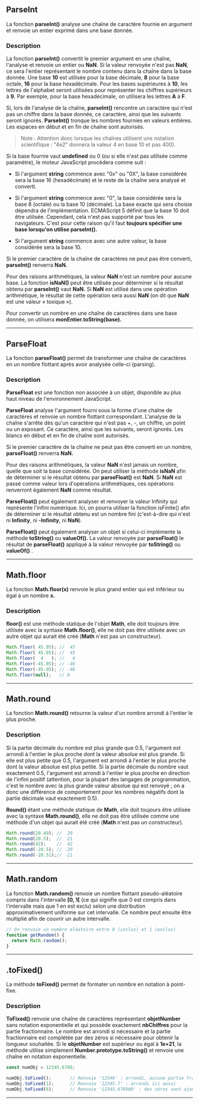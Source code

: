 ## ParseInt

La fonction **parseInt()** analyse une chaîne de caractère fournie en argument et renvoie un entier exprimé dans une base donnée.

### Description

La fonction **parseInt()** convertit le premier argument en une chaîne, l'analyse et renvoie un entier ou **NaN.** Si la valeur renvoyée n'est pas **NaN**, ce sera l'entier représentant le nombre contenu dans la chaîne dans la base donnée. Une base **10** est utilisée pour la base décimale, **8** pour la base octale, **16** pour la base hexadécimale. Pour les bases supérieures à **10**, les lettres de l'alphabet seront utilisées pour représenter les chiffres supérieurs à **9**. Par exemple, pour la base hexadécimale, on utilisera les lettres **A** à **F**.

Si, lors de l'analyse de la chaîne, **parseInt()** rencontre un caractère qui n'est pas un chiffre dans la base donnée, ce caractère, ainsi que les suivants seront ignorés. **ParseInt()** tronque les nombres fournies en valeurs entières. Les espaces en début et en fin de chaîne sont autorisés.
> Note : Attention donc lorsque les chaînes utilisent une notation scientifique : "4e2" donnera la valeur 4 en base 10 et pas 400).

Si la base fournie vaut **undefined** ou 0 (ou si elle n'est pas utilisée comme paramètre), le moteur JavaScript procèdera comme suit :

- Si l'argument **string** commence avec "0x" ou "0X", la base considérée sera la base 16 (hexadécimale) et le reste de la chaîne sera analysé et converti.

- Si l'argument **string** commence avec "0", la base considérée sera la base 8 (octale) ou la base 10 (décimale). La base exacte qui sera choisie dépendra de l'implémentation. ECMAScript 5 définit que la base 10 doit être utilisée. Cependant, cela n'est pas supporté par tous les navigateurs. C'est pour cette raison qu'il faut **toujours spécifier une base lorsqu'on utilise parseInt().**

- Si l'argument **string** commence avec une autre valeur, la base considérée sera la base 10.

Si le premier caractère de la chaîne de caractères ne peut pas être converti, **parseInt()** renverra **NaN.**

Pour des raisons arithmétiques, la valeur **NaN** n'est un nombre pour aucune base. La fonction **isNaN()** peut être utilisée pour déterminer si le résultat obtenu par **parseInt()** vaut **NaN.** Si **NaN** est utilisé dans une opération arithmétique, le résultat de cette opération sera aussi **NaN** (on dit que **NaN** est une valeur « toxique »).

Pour convertir un nombre en une chaîne de caractères dans une base donnée, on utilisera **monEntier.toString(base).**


---


## ParseFloat

La fonction **parseFloat()** permet de transformer une chaîne de caractères en un nombre flottant après avoir analysée celle-ci (parsing).

### Description

**ParseFloat** est une fonction non associée à un objet, disponible au plus haut niveau de l'environnement JavaScript.

**ParseFloat** analyse l'argument fourni sous la forme d'une chaîne de caractères et renvoie un nombre flottant correspondant. L'analyse de la chaîne s'arrête dès qu'un caractère qui n'est pas +, -, un chiffre, un point ou un exposant. Ce caractère, ainsi que les suivants, seront ignorés. Les blancs en début et en fin de chaîne sont autorisés.

Si le premier caractère de la chaîne ne peut pas être converti en un nombre, **parseFloat()** renverra **NaN.**

Pour des raisons arithmétiques, la valeur **NaN** n'est jamais un nombre, quelle que soit la base considérée. On peut utiliser la méthode **isNaN** afin de déterminer si le résultat obtenu par **parseFloat()** est **NaN**. Si **NaN** est passé comme valeur lors d'opérations arithmétiques, ces opérations renverront également **NaN** comme résultat.

**ParseFloat()** peut également analyser et renvoyer la valeur Infinity qui représente l'infini numérique. Ici, on pourra utiliser la fonction isFinite() afin de déterminer si le résultat obtenu est un nombre fini (c'est-à-dire qui n'est ni **Infinity**, ni **-Infinity**, ni **NaN**).

**ParseFloat()** peut également analyser un objet si celui-ci implémente la méthode **toString()** ou **valueOf().** La valeur renvoyée par **parseFloat()** le résultat de **parseFloat()** appliqué à la valeur renvoyée par **toString()** ou **valueOf()** .



---


## Math.floor

La fonction **Math.floor(x)** renvoie le plus grand entier qui est inférieur ou égal à un nombre **x.**

### Description

**floor()** est une méthode statique de l'objet **Math**, elle doit toujours être utilisée avec la syntaxe  **Math.floor()**, elle ne doit pas être utilisée avec un autre objet qui aurait été créé (**Math** n'est pas un constructeur).

```js
Math.floor( 45.95); //  45
Math.floor( 45.05); //  45
Math.floor(  4   ); //   4
Math.floor(-45.05); // -46
Math.floor(-45.95); // -46
Math.floor(null);   // 0
```


---


## Math.round

La fonction **Math.round()** retourne la valeur d'un nombre arrondi à l'entier le plus proche.

### Description

Si la partie décimale du nombre est plus grande que 0.5, l'argument est arrondi à l'entier le plus proche dont la valeur absolue est plus grande. Si elle est plus petite que 0.5, l'argument est arrondi à l'entier le plus proche dont la valeur absolue est plus petite. Si la partie décimale du nombre vaut exactement 0.5, l'argument est arrondi à l'entier le plus proche en direction de l'infini positif (attention, pour la plupart des langages de programmation, c'est le nombre avec la plus grande valeur absolue qui est renvoyé ; on a donc une différence de comportement pour les nombres négatifs dont la partie décimale vaut exactement 0.5).

**Round()** étant une méthode statique de **Math**, elle doit toujours être utilisée avec la syntaxe **Math.round()**, elle ne doit pas être utilisée comme une méthode d'un objet qui aurait été créé (**Math** n'est pas un constructeur).

```js
Math.round(20.49); //  20
Math.round(20.5);  //  21
Math.round(42);    //  42
Math.round(-20.5); // -20
Math.round(-20.51);// -21
```


---


## Math.random

La fonction **Math.random()** renvoie un nombre flottant pseudo-aléatoire compris dans l'intervalle **[0, 1[** (ce qui signifie que 0 est compris dans l'intervalle mais que 1 en est exclu) selon une distribution approximativement uniforme sur cet intervalle. Ce nombre peut ensuite être multiplié afin de couvrir un autre intervalle.

```js
// On renvoie un nombre aléatoire entre 0 (inclus) et 1 (exclus)
function getRandom() {
  return Math.random();
}
``` 


---


## .toFixed()

La méthode **toFixed()** permet de formater un nombre en notation à point-fixe.

### Description

**ToFixed()** renvoie une chaîne de caractères représentant **objetNumber** sans notation exponentielle et qui possède exactement **nbChiffres** pour la partie fractionnaire. Le nombre est arrondi si nécessaire et la partie fractionnaire est complétée par des zéros si nécessaire pour obtenir la longueur souhaitée. Si le **objetNumber** est supérieur ou égal à **1e+21**, la méthode utilise simplement **Number.prototype.toString()** et renvoie une chaîne en notation exponentielle.

```js
const numObj = 12345.6789;

numObj.toFixed();       // Renvoie '12346' : arrondi, aucune partie fractionnaire
numObj.toFixed(1);      // Renvoie '12345.7' : arrondi ici aussi
numObj.toFixed(6);      // Renvoie '12345.678900' : des zéros sont ajoutés
```


---















